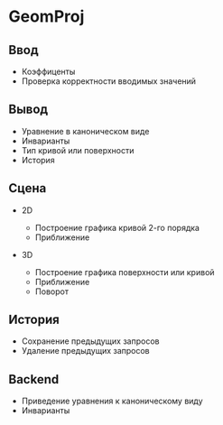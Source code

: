 # GeomProj


## Ввод

+ Коэффиценты 
+ Проверка корректности вводимых значений 

## Вывод

+ Уравнение в каноническом виде
+ Инварианты
+ Тип кривой или поверхности
+ История

## Сцена

+ 2D
  + Построение графика кривой 2-го порядка
  + Приближение

+ 3D
  + Построение графика поверхности или кривой
  + Приближение 
  + Поворот 
  
## История

+ Сохранение предыдущих запросов
+ Удаление предыдущих запросов

## Backend

+ Приведение уравнения к каноническому виду
+ Инварианты
